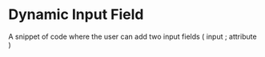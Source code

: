 # Dynamic Input Field 

A snippet of code where the user can add two input fields ( input ; attribute )
